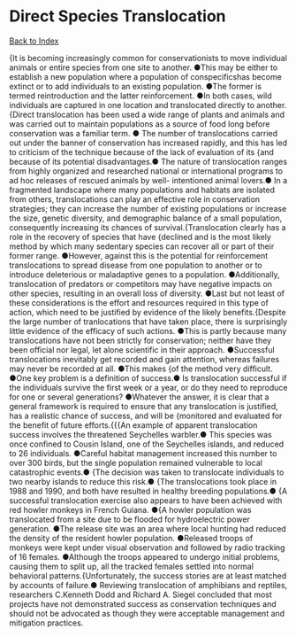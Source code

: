 # Direct Species Translocation
[Back to Index](https://github.com/windows10010/tpoExtractor/blob/master/README.md)

{It is becoming increasingly common for conservationists to move individual animals or entire species from one site to another. ●This may be either to establish a new population where a population of conspecificshas become extinct or to add individuals to an existing population. ●The former is termed reintroduction and the latter reinforcement. ●In both cases, wild individuals are captured in one location and translocated directly to another.{Direct translocation has been used a wide range of plants and animals and was carried out to maintain populations as a source of food long before conservation was a familiar term. ● The number of translocations carried out under the banner of conservation has increased rapidly, and this has led to criticism of the technique because of the lack of evaluation of its {and because of its potential disadvantages.● The nature of translocation ranges from highly organized and researched national or international programs to ad hoc releases of rescued animals by well- intentioned animal lovers.● In a fragmented landscape where many populations and habitats are isolated from others, translocations can play an effective role in conservation strategies; they can increase the number of existing populations or increase the size, genetic diversity, and demographic balance of a small population, consequently increasing its chances of survival.{Translocation clearly has a role in the recovery of species that have {declined and is the most likely method by which many sedentary species can recover all or part of their former range. ●However, against this is the potential for reinforcement translocations to spread disease from one population to another or to introduce deleterious or maladaptive genes to a population. ●Additionally, translocation of predators or competitors may have negative impacts on other species, resulting in an overall loss of diversity. ●Last but not least of these considerations is the effort and resources required in this type of action, which need to be justified by evidence of the likely benefits.{Despite the large number of tranlocations that have taken place, there is surprisingly little evidence of the efficacy of such actions. ●This is partly because many translocations have not been strictly for conservation; neither have they been official nor legal, let alone scientific in their approach. ●Successful translocations inevitably get recorded and gain attention, whereas failures may never be recorded at all. ●This makes {of the method very difficult. ●One key problem is a definition of success.● Is translocation successful if the individuals survive the first week or a year, or do they need to reproduce for one or several generations? ●Whatever the answer, it is clear that a general framework is required to ensure that any translocation is justified, has a realistic chance of success, and will be {monitored and evaluated for the benefit of future efforts.{{{An example of apparent translocation success involves the threatened Seychelles warbler.● This species was once confined to Cousin Island, one of the Seychelles islands, and reduced to 26 individuals. ●Careful habitat management increased this number to over 300 birds, but the single population remained vulnerable to local catastrophic events.● {The decision was taken to translocate individuals to two nearby islands to reduce this risk.● {The translocations took place in 1988 and 1990, and both have resulted in healthy breeding populations.● {A successful translocation exercise also appears to have been achieved with red howler monkeys in French Guiana. ●{A howler population was translocated from a site due to be flooded for hydroelectric power generation. ●The release site was an area where local hunting had reduced the density of the resident howler population. ●Released troops of monkeys were kept under visual observation and followed by radio tracking of 16 females. ●Although the troops appeared to undergo initial problems, causing them to split up, all the tracked females settled into normal behavioral patterns.{Unfortunately, the success stories are at least matched by accounts of failure.● Reviewing translocation of amphibians and reptiles, researchers C.Kenneth Dodd and Richard A. Siegel concluded that most projects have not demonstrated success as conservation techniques and should not be advocated as though they were acceptable management and mitigation practices.